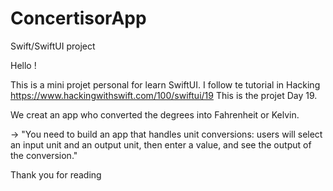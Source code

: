 # ConcertisorApp
Swift/SwiftUI project


Hello !

This is a mini projet personal for learn SwiftUI. I follow te tutorial in Hacking https://www.hackingwithswift.com/100/swiftui/19
This is the projet Day 19.

We creat an app who converted the degrees into Fahrenheit or Kelvin.

-> "You need to build an app that handles unit conversions: users will select an input unit and an output unit,
then enter a value, and see the output of the conversion."

Thank you for reading
